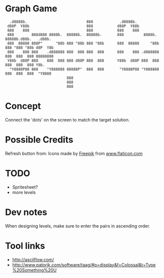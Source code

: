 # Graph Game
```
  .d8888b.                           888            .d8888b.                                  
 d88P  Y88b                          888           d88P  Y88b                                 
 888    888                          888           888    888                                 
 888        888d888 8888b.  88888b.  88888b.       888         8888b.  88888b.d88b.   .d88b.  
 888  88888 888P"      "88b 888 "88b 888 "88b      888  88888     "88b 888 "888 "88b d8P  Y8b 
 888    888 888    .d888888 888  888 888  888      888    888 .d888888 888  888  888 88888888 
 Y88b  d88P 888    888  888 888 d88P 888  888      Y88b  d88P 888  888 888  888  888 Y8b.     
  "Y8888P88 888    "Y888888 88888P"  888  888       "Y8888P88 "Y888888 888  888  888  "Y8888  
                            888                                                               
                            888                                                               
                            888                                                               

```
# Concept

Connect the 'dots' on the screen to match the target solution.

# Possible Credits

Refresh button from: Icons made by <a href="https://www.flaticon.com/authors/freepik" title="Freepik">Freepik</a> from <a href="https://www.flaticon.com/" title="Flaticon"> www.flaticon.com</a>



# TODO
- Spritesheet?
- more levels

# Dev notes
When designing levels, make sure to enter the pairs in ascending order.

# Tool links
- http://asciiflow.com/
- http://www.patorjk.com/software/taag/#p=display&f=Colossal&t=Type%20Something%20U
